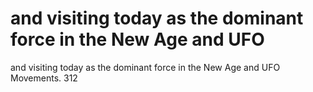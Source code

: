 # and visiting today as the dominant force in the New Age and UFO

and visiting today as the dominant force in the New Age and UFO
Movements.
312